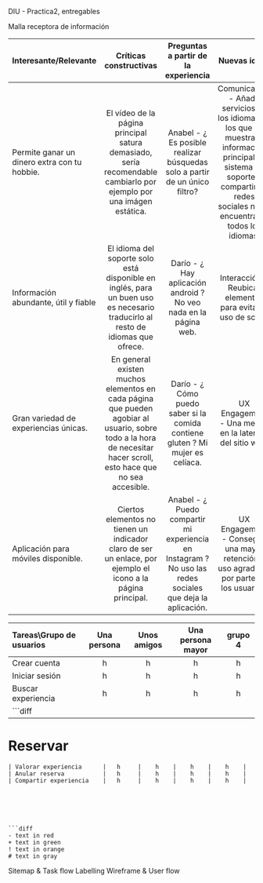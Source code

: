 DIU - Practica2, entregables

Malla receptora de información 


| Interesante/Relevante  | Críticas constructivas  | Preguntas a partir de la experiencia | Nuevas ideas |
| :---        |  :----:   | :----: | :----: |
| Permite ganar un dinero extra con tu hobbie.    | El vídeo de la página principal satura demasiado, sería recomendable cambiarlo por ejemplo por una imágen estática.  |   Anabel - ¿ Es posible realizar búsquedas solo a partir de un único filtro?   |  Comunicación - Añadir servicios en los idiomas en los que se muestra la información principal. El sistema de soporte y compartir en redes sociales no se encuentra en todos los idiomas.        |              
| Información abundante, útil y fiable      | El idioma del soporte solo está disponible en inglés, para un buen uso es necesario traducirlo al resto de idiomas que ofrece.  |  Darío - ¿ Hay aplicación android ? No veo nada en la página web. | Interacción - Reubicar elementos para evitar el uso de scroll.   |              
| Gran variedad de experiencias únicas.      | En general existen muchos elementos en cada página que pueden agobiar al usuario, sobre todo a la hora de necesitar hacer scroll, esto hace que no sea accesible.  |  Darío - ¿ Cómo puedo saber si la comida contiene gluten ? Mi mujer es celíaca.     |  UX Engagement - Una mejora en la latencia del sitio web. |              
| Aplicación para móviles disponible.        | Ciertos elementos no tienen un indicador claro de ser un enlace, por ejemplo el icono a la página principal.  | Anabel - ¿ Puedo compartir mi experiencia en Instagram ? No uso las redes sociales que deja la aplicación.  |  UX Engagement - Conseguir una mayor retención y uso agradable por parte de los usuarios.  |              




| Tareas\Grupo de usuarios | Una persona | Unos amigos | Una persona mayor | grupo 4 |
| :---                     | :----:  | :----:  | :----:  | :----:  |
| Crear cuenta             |   h     |    h    |    h    |    h    |
| Iniciar sesión           |   h     |    h    |    h    |    h    |
| Buscar experiencia       |   h     |    h    |    h    |    h    |
| ```diff 
# Reservar 
```  |   h     |    h    |    h    |    h    | 
| Valorar experiencia      |   h     |    h    |    h    |    h    |
| Anular reserva           |   h     |    h    |    h    |    h    |
| Compartir experiencia    |   h     |    h    |    h    |    h    |






```diff
- text in red
+ text in green
! text in orange
# text in gray
```


Sitemap & Task flow 
Labelling 
Wireframe & User flow 
